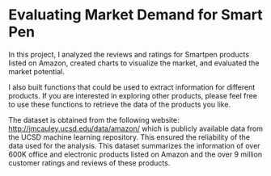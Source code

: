 # Evaluating Market Demand for Smart Pen

In this project, I analyzed the reviews and ratings for Smartpen products listed on Amazon, created charts to visualize the market, and evaluated the market potential. 

I also built functions that could be used to extract information for different products. If you are interested in exploring other products, please feel free to use these functions to retrieve the data of the products you like.

The dataset is obtained from the following website: http://jmcauley.ucsd.edu/data/amazon/ which is publicly available data from the UCSD machine learning repository. This ensured the reliability of the data used for the analysis. This dataset summarizes the information of over 600K office and electronic products listed on Amazon and the over 9 million customer ratings and reviews of these products.
